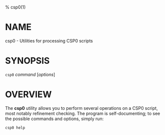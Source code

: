 % csp0(1)

# NAME

csp0 - Utilities for processing CSP0 scripts

# SYNOPSIS

`csp0` _command_ [_options_]

# OVERVIEW

The **csp0** utility allows you to perform several operations on a
CSP0 script, most notably refinement checking.  The program is
self-documenting; to see the possible commands and options, simply
run:

    csp0 help
